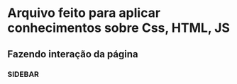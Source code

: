 # Arquivo feito para aplicar conhecimentos sobre Css, HTML, JS

## Fazendo interação da página

### SIDEBAR